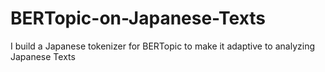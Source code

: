# BERTopic-on-Japanese-Texts
I build a Japanese tokenizer for BERTopic to make it adaptive to analyzing Japanese Texts
